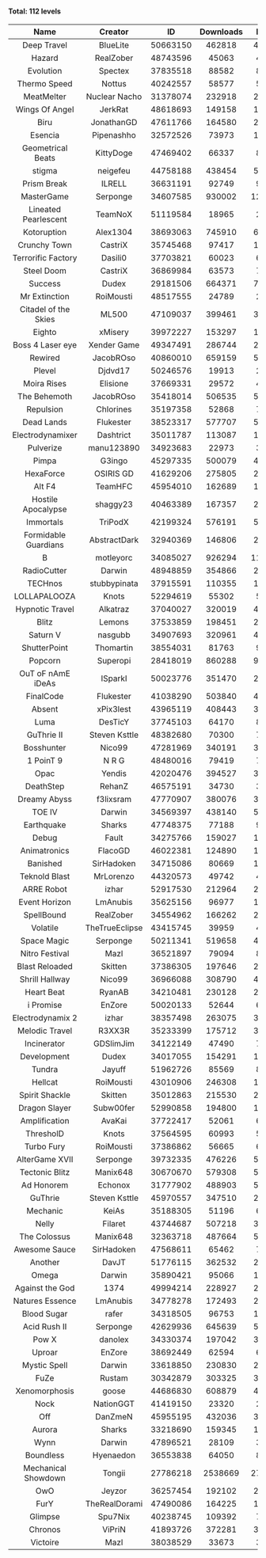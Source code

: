 #### Total: 112 levels

| Name | Creator | ID | Downloads | Likes |
|:---:|:---:|:---:|:---:|:---:|
| Deep Travel | BlueLite | 50663150 | 462818 | 41454
| Hazard | RealZober | 48743596 | 45063 | 4961
| Evolution | Spectex | 37835518 | 88582 | 8920
| Thermo Speed | Nottus | 40242557 | 58577 | 5456
| MeatMelter | Nuclear Nacho | 31378074 | 232918 | 24752
| Wings Of Angel | JerkRat | 48618693 | 149158 | 15998
| Biru | JonathanGD | 47611766 | 164580 | 25046
| Esencia | Pipenashho | 32572526 | 73973 | 10813
| Geometrical Beats | KittyDoge | 47469402 | 66337 | 8896
| stigma | neigefeu | 44758188 | 438454 | 50779
| Prism Break | ILRELL | 36631191 | 92749 | 9814
| MasterGame | Serponge | 34607585 | 930002 | 122600
| Lineated Pearlescent | TeamNoX | 51119584 | 18965 | 2449
| Kotoruption | Alex1304 | 38693063 | 745910 | 66624
| Crunchy Town | CastriX | 35745468 | 97417 | 13573
| Terrorific Factory | Dasili0 | 37703821 | 60023 | 6180
| Steel Doom | CastriX | 36869984 | 63573 | 7803
| Success | Dudex | 29181506 | 664371 | 76238
| Mr Extinction | RoiMousti | 48517555 | 24789 | 2882
| Citadel of the Skies | ML500 | 47109037 | 399461 | 31700
| Eighto | xMisery | 39972227 | 153297 | 13531
| Boss 4 Laser eye | Xender Game | 49347491 | 286744 | 25483
| Rewired | JacobROso | 40860010 | 659159 | 50517
| Plevel | Djdvd17 | 50246576 | 19913 | 2474
| Moira Rises | Elisione | 37669331 | 29572 | 4494
| The Behemoth | JacobROso | 35418014 | 506535 | 59697
| Repulsion | Chlorines | 35197358 | 52868 | 7052
| Dead Lands | Flukester | 38523317 | 577707 | 59077
| Electrodynamixer | Dashtrict | 35011787 | 113087 | 16295
| Pulverize | manu123890 | 34923683 | 22973 | 3658
| Pimpa | G3ingo | 45297335 | 500079 | 41628
| HexaForce | OSIRIS GD | 41629206 | 275805 | 21743
| Alt F4 | TeamHFC | 45954010 | 162689 | 13589
| Hostile Apocalypse | shaggy23 | 40463389 | 167357 | 25229
| Immortals | TriPodX | 42199324 | 576191 | 50844
| Formidable Guardians | AbstractDark | 32940369 | 146806 | 21327
| B | motleyorc | 34085027 | 926294 | 116578
| RadioCutter | Darwin | 48948859 | 354866 | 25203
| TECHnos | stubbypinata | 37915591 | 110355 | 12787
| LOLLAPALOOZA | Knots | 52294619 | 55302 | 5294
| Hypnotic Travel | Alkatraz | 37040027 | 320019 | 45399
| Blitz | Lemons | 37533859 | 198451 | 24216
| Saturn V | nasgubb | 34907693 | 320961 | 40232
| ShutterPoint | Thomartin | 38554031 | 81763 | 9399
| Popcorn | Superopi | 28418019 | 860288 | 96812
| OuT oF nAmE iDeAs | ISparkI | 50023776 | 351470 | 27470
| FinalCode | Flukester | 41038290 | 503840 | 49898
| Absent | xPix3lest | 43965119 | 408443 | 31576
| Luma | DesTicY | 37745103 | 64170 | 8149
| GuThrie II | Steven Ksttle | 48382680 | 70300 | 7262
| Bosshunter | Nico99 | 47281969 | 340191 | 31105
| 1 PoinT 9 | N R G | 48480016 | 79419 | 7891
| Opac | Yendis | 42020476 | 394527 | 38916
| DeathStep | RehanZ | 46575191 | 34730 | 3947
| Dreamy Abyss | f3lixsram | 47770907 | 380076 | 30103
| TOE IV | Darwin | 34569397 | 438140 | 52600
| Earthquake  | Sharks | 47748375 | 77188 | 9435
| Debug | Fault | 34275766 | 159027 | 19775
| Animatronics | FlacoGD | 46022381 | 124890 | 12955
| Banished | SirHadoken | 34715086 | 80669 | 10300
| Teknold Blast | MrLorenzo | 44320573 | 49742 | 4995
| ARRE Robot | izhar | 52917530 | 212964 | 21557
| Event Horizon | LmAnubis | 35625156 | 96977 | 11932
| SpellBound | RealZober | 34554962 | 166262 | 22512
| Volatile | TheTrueEclipse | 43415745 | 39959 | 4075
| Space Magic | Serponge | 50211341 | 519658 | 43857
| Nitro Festival | Mazl | 36521897 | 79094 | 8433
| Blast Reloaded | Skitten | 37386305 | 197646 | 21694
| Shrill Hallway | Nico99 | 36966088 | 308790 | 41715
| Heart Beat | RyanAB | 34210481 | 230128 | 28653
| i Promise | EnZore | 50020133 | 52644 | 6189
| Electrodynamix 2 | izhar | 38357498 | 263075 | 32145
| Melodic Travel | R3XX3R | 35233399 | 175712 | 30196
| Incinerator | GDSlimJim | 34122149 | 47490 | 7202
| Development | Dudex | 34017055 | 154291 | 17726
| Tundra | Jayuff | 51962726 | 85569 | 8574
| Hellcat | RoiMousti | 43010906 | 246308 | 17848
| Spirit Shackle | Skitten | 35012863 | 215530 | 28924
| Dragon Slayer | Subw00fer | 52990858 | 194800 | 15679
| Amplification | AvaKai | 37722417 | 52061 | 6362
| ThresholD | Knots | 37564595 | 60993 | 5335
| Turbo Fury | RoiMousti | 37386862 | 56665 | 6621
| AlterGame XVII | Serponge | 39732335 | 476226 | 50840
| Tectonic Blitz | Manix648 | 30670670 | 579308 | 59332
| Ad Honorem | Echonox | 31777902 | 488903 | 50216
| GuThrie | Steven Ksttle | 45970557 | 347510 | 26418
| Mechanic | KeiAs | 35188305 | 51196 | 6405
| Nelly | Filaret | 43744687 | 507218 | 35594
| The Colossus | Manix648 | 32363718 | 487664 | 52143
| Awesome Sauce | SirHadoken | 47568611 | 65462 | 7602
| Another | DavJT | 51776115 | 362532 | 27417
| Omega | Darwin | 35890421 | 95066 | 11925
| Against the God | 1374 | 49994214 | 228927 | 22924
| Natures Essence | LmAnubis | 34778278 | 172493 | 22616
| Blood Sugar | rafer | 34318505 | 96753 | 12549
| Acid Rush II | Serponge | 42629936 | 645639 | 54346
| Pow X | danolex | 34330374 | 197042 | 30285
| Uproar | EnZore | 38692449 | 62594 | 6064
| Mystic Spell | Darwin | 33618850 | 230830 | 26203
| FuZe | Rustam | 30342879 | 303325 | 30705
| Xenomorphosis | goose | 44686830 | 608879 | 44801
| Nock | NationGGT | 41419150 | 23320 | 2880
| Off | DanZmeN | 45955195 | 432036 | 37280
| Aurora | Sharks | 33218690 | 159345 | 16824
| Wynn | Darwin | 47896521 | 28109 | 3547
| Boundless | Hyenaedon | 36553838 | 64050 | 8093
| Mechanical Showdown | Tongii | 27786218 | 2538669 | 272830
| OwO | Jeyzor | 36257454 | 192102 | 20710
| FurY | TheRealDorami | 47490086 | 164225 | 17782
| Glimpse | Spu7Nix | 40238745 | 109392 | 7588
| Chronos | ViPriN | 41893726 | 372281 | 33779
| Victoire | Mazl | 38038529 | 33673 | 3656
